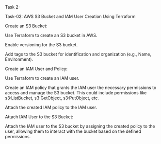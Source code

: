 Task 2-

Task-02: AWS S3 Bucket and IAM User Creation Using Terraform

Create an S3 Bucket:

Use Terraform to create an S3 bucket in AWS.

Enable versioning for the S3 bucket.

Add tags to the S3 bucket for identification and organization (e.g., Name, Environment).

Create an IAM User and Policy:

Use Terraform to create an IAM user.

Create an IAM policy that grants the IAM user the necessary permissions to access and manage the S3 bucket. This could include permissions like s3:ListBucket, s3:GetObject, s3:PutObject, etc.

Attach the created IAM policy to the IAM user.

Attach IAM User to the S3 Bucket:

Attach the IAM user to the S3 bucket by assigning the created policy to the user, allowing them to interact with the bucket based on the defined permissions.
